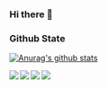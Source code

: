 ### Hi there 👋

<!--
**EspoirX/EspoirX** is a ✨ _special_ ✨ repository because its `README.md` (this file) appears on your GitHub profile.

Here are some ideas to get you started:

- 🔭 I’m currently working on ...
- 🌱 I’m currently learning ...
- 👯 I’m looking to collaborate on ...
- 🤔 I’m looking for help with ...
- 💬 Ask me about ...
- 📫 How to reach me: ...
- 😄 Pronouns: ...
- ⚡ Fun fact: ...
-->

### Github State

[![Anurag's github stats](https://github-readme-stats.vercel.app/api?username=EspoirX&show_icons=true&theme=tokyonight)](https://github.com/anuraghazra/github-readme-stats)


<a href="https://github.com/EspoirX/StarrySky">
  <img align="left" src="https://github-readme-stats.anuraghazra1.vercel.app/api/pin/?username=EspoirX&repo=StarrySky&show_icons=true&title_color=fff&icon_color=79ff97&text_color=9f9f9f&bg_color=151515" />
</a>

<a href="https://github.com/EspoirX/EfficientAdapter">
  <img align="left" src="https://github-readme-stats.anuraghazra1.vercel.app/api/pin/?username=EspoirX&repo=EfficientAdapter&show_icons=true&title_color=fff&icon_color=79ff97&text_color=9f9f9f&bg_color=151515" />
</a>

<a href="https://github.com/EspoirX/OptimusAsyncTask">
  <img align="left" src="https://github-readme-stats.anuraghazra1.vercel.app/api/pin/?username=EspoirX&repo=OptimusAsyncTask&show_icons=true&title_color=fff&icon_color=79ff97&text_color=9f9f9f&bg_color=151515" />
</a>

<a href="https://github.com/EspoirX/EasyMvp">
  <img align="left" src="https://github-readme-stats.anuraghazra1.vercel.app/api/pin/?username=EspoirX&repo=EasyMvp&show_icons=true&title_color=fff&icon_color=79ff97&text_color=9f9f9f&bg_color=151515" />
</a>

